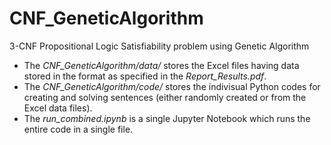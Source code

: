 # CNF_GeneticAlgorithm
3-CNF Propositional Logic Satisfiability problem using Genetic Algorithm

- The *CNF_GeneticAlgorithm/data/* stores the Excel files having data stored in the format as specified in the *Report_Results.pdf*.
- The *CNF_GeneticAlgorithm/code/* stores the indivisual Python codes for creating and solving sentences (either randomly created or from the Excel data files). 
- The *run_combined.ipynb* is a single Jupyter Notebook which runs the entire code in a single file.
